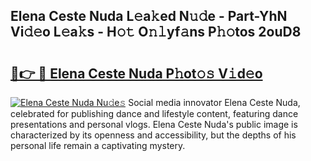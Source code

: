 ## Elena Ceste Nuda L𝚎a𝚔ed N𝚞𝚍e - Part-YhN Vi𝚍𝚎o L𝚎a𝚔s - H𝚘𝚝 O𝚗𝚕yf𝚊ns P𝚑𝚘tos 2ouD8

# <h2><a href="http://kfewen.oniu.top/?m=Elena+Ceste+Nuda">🔗👉 🔴 Elena Ceste Nuda P𝚑ot𝚘𝚜 V𝚒d𝚎o</a></h2>

[![Elena Ceste Nuda Nu𝚍e𝚜](https://i.imgur.com/0qMVB7G.gif)](http://kfewen.oniu.top/?m=Elena+Ceste+Nuda)
Social media innovator Elena Ceste Nuda, celebrated for publishing dance and lifestyle content, featuring dance presentations and personal vlogs. Elena Ceste Nuda's public image is characterized by its openness and accessibility, but the depths of his personal life remain a captivating mystery.  
